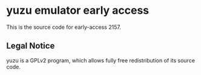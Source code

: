 yuzu emulator early access
=============

This is the source code for early-access 2157.

## Legal Notice

yuzu is a GPLv2 program, which allows fully free redistribution of its source code.